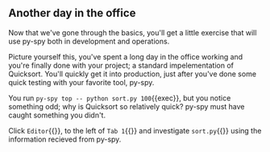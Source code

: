 ## Another day in the office
Now that we've gone through the basics, you'll get a little exercise that will use py-spy both in development and operations.

Picture yourself this, you've spent a long day in the office working and you're finally done with your project; a standard impelementation of Quicksort. You'll quickly get it into production, just after you've done some quick testing with your favorite tool, py-spy.

You run `py-spy top -- python sort.py 100`{{exec}}, but you notice something odd; why is Quicksort so relatively quick?
py-spy must have caught something you didn't. 

Click `Editor`{{}}, to the left of `Tab 1`{{}} and investigate `sort.py`{{}} using the information recieved from py-spy.